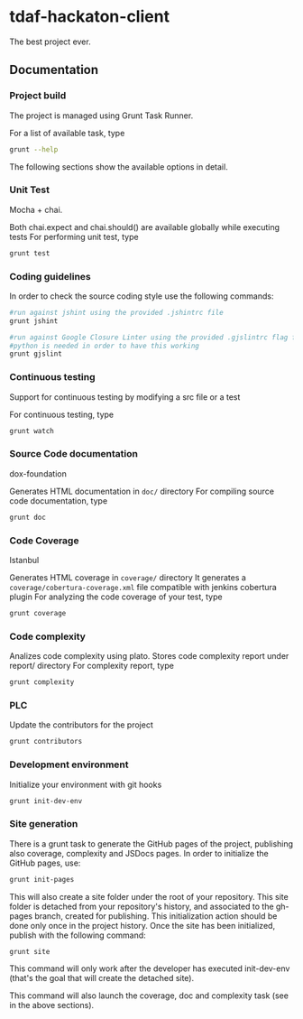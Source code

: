 # tdaf-hackaton-client

The best project ever.

## Documentation
### Project build
The project is managed using Grunt Task Runner.

For a list of available task, type
```bash
grunt --help
```

The following sections show the available options in detail.


### Unit Test
Mocha + chai.

Both chai.expect and chai.should() are available globally while executing tests
For performing unit test, type
```bash
grunt test
```

### Coding guidelines

In order to check the source coding style use the following commands:
```bash
#run against jshint using the provided .jshintrc file
grunt jshint
```

```bash
#run against Google Closure Linter using the provided .gjslintrc flag file
#python is needed in order to have this working
grunt gjslint
```


### Continuous testing
Support for continuous testing by modifying a src file or a test

For continuous testing, type
```bash
grunt watch
```

### Source Code documentation
dox-foundation

Generates HTML documentation in `doc/` directory
For compiling source code documentation, type
```bash
grunt doc
```

### Code Coverage
Istanbul

Generates HTML coverage in `coverage/` directory
It generates a `coverage/cobertura-coverage.xml` file compatible with jenkins cobertura plugin
For analyzing the code coverage of your test, type
```bash
grunt coverage
```

### Code complexity

Analizes code complexity using plato.
Stores code complexity report under report/ directory
For complexity report, type
```bash
grunt complexity
```

### PLC
Update the contributors for the project
```bash
grunt contributors
```

### Development environment
Initialize your environment with git hooks

```bash
grunt init-dev-env
```

### Site generation
There is a grunt task to generate the GitHub pages of the project, publishing also coverage, complexity and JSDocs pages.
In order to initialize the GitHub pages, use:

```bash
grunt init-pages
```

This will also create a site folder under the root of your repository. This site folder is detached from your repository's
history, and associated to the gh-pages branch, created for publishing. This initialization action should be done only
once in the project history. Once the site has been initialized, publish with the following command:

```bash
grunt site
```

This command will only work after the developer has executed init-dev-env (that's the goal that will create the detached site).

This command will also launch the coverage, doc and complexity task (see in the above sections).


